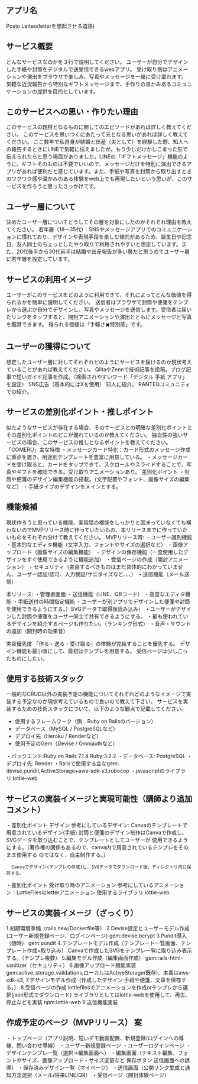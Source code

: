 ## アプリ名
  Posto
  Letteo(letterを想起させる造語)

## サービス概要
どんなサービスなのかを３行で説明してください。
  ユーザーが自分でデザインした手紙や封筒をデジタルで送受信できるwebアプリ。
  受け取り側はアニメーションや演出をブラウザで楽しみ、写真やメッセージを一緒に受け取れます。
  気軽な近況報告から特別なギフトメッセージまで、手作りの温かみあるコミュニケーションの提供を目的としています。

## このサービスへの思い・作りたい理由
このサービスの題材となるものに関してのエピソードがあれば詳しく教えてください。
このサービスを思いつくにあたって元となる思いがあれば詳しく教えてください。
  ここ数年で私自身が結婚と出産（夫として）を経験した際、知人への報告するときにLINEで気軽に伝えましたが、もう少しだけかしこまった形で伝えられたらと思う場面がありました。LINEの「ギフトメッセージ」機能のように、ギフトそのものは不要でいいので、メッセージだけを特別に演出できるアプリがあれば便利だと感じています。また、手紙や写真を封筒から取り出すときのワクワク感や温かみのある体験をweb上でも再現したいという思いが、このサービスを作ろうと思ったきっかけです。
## ユーザー層について
決めたユーザー層についてどうしてその層を対象にしたのかそれぞれ理由を教えてください。
  若年層（18〜35代）：SNSやメッセージアプリでのコミュニケーションに慣れており、デザインや表現手段を楽しむ傾向があるため、誕生日や記念日、友人同士のちょっとしたやり取りで利用されやすいと想定しています。また、20代後半から30代前半は結婚や出産報告が多い層だと思うのでユーザー層に若年層を設定しています。
  
## サービスの利用イメージ
ユーザーがこのサービスをどのように利用できて、それによってどんな価値を得られるかを簡単に説明してください。
  送信者はブラウザで封筒や便箋をテンプレから選ぶか自分でデザインし、写真やメッセージを送信します。受信者は届いたリンクをタップすると、開封アニメーションや演出とともにメッセージと写真を鑑賞できます。
  得られる価値は「手軽さ✖️特別感」です。

## ユーザーの獲得について
想定したユーザー層に対してそれぞれどのようにサービスを届けるのか現状考えていることがあれば教えてください。
  QiitaやZennで技術記事を投稿。ブログ記事で短いガイド記事を作成。（検索されやすいワード「デジタル 手紙 アプリ」を設定）
  SNS広告（基本的にはXを使用）
  知人に紹介。
  RANTEQコミュニティでの紹介。

## サービスの差別化ポイント・推しポイント
似たようなサービスが存在する場合、そのサービスとの明確な差別化ポイントとその差別化ポイントのどこが優れているのか教えてください。
独自性の強いサービスの場合、このサービスの推しとなるポイントを教えてください。
  「COMERU」主な特徴
    ・メッセージカード特化：カード形式のメッセージ作成に重点を置き、用途別テンプレートを豊富に用意している。
    ・メッセージカードを受け取ると、カードをタップできて、スクロールやスライドすることで、写真やギフトを確認できる。受け取りアニメーションあり。
    差別化ポイント
    ・封筒や便箋のデザイン編集機能の搭載。（文字配置やフォント、画像サイズの編集など）
    ・手紙タイプのデザインをメインとする。


## 機能候補
現状作ろうと思っている機能、案段階の機能をしっかりと固まっていなくても構わないのでMVPリリース時に作っていたいもの、本リリースまでに作っていたいものをそれぞれ分けて教えてください。
  MVPリリース時:
  ・ユーザー識別機能
  ・基本的なエディタ機能（文字入力、フォントやサイズの選択など）
  ・画像アップロード（画像サイズの編集機能）
  ・デザインの保存機能（一度使用したデザインをすぐ使用できるように機能追加）
  ・受信ページの作成（開封アニメーション）
  ・セキュリティ（実装するべきものはまだ具体的にわかっていません、ユーザー認証/認可、入力検証/サニタイズなど、、、）
  ・送信機能（メール送信）

  本リリース:
  ・管理者画面
  ・送信機能（LINE、QRコード）
  ・高度なエディタ機能
  ・手紙送付の時間指定機能
  ・ユーザーが別アプリでデザインした便箋や封筒を使用できるようにする。）SVGデータで取得後読み込み）
  ・ユーザーがデザインした封筒や便箋をユーザー同士で共有できるようにする。
  ・最も使われているデザインを紹介するページも作りたい。（ランキング形式）
  ・音声・サウンドの追加（開封時の効果音）

  実装優先度
    「作る・送る・受け取る」の体験が完結することを優先する。
    デザイン機能も最小限にして、最初はテンプレを用意する。
    受信ページは少しこったものにしたい。


## 使用する技術スタック
一般的なCRUD以外の実装予定の機能についてそれぞれどのようなイメージで実装する予定なのか現状考えているもので良いので教えて下さい。
サービスを実装するための技術スタックについて、以下のような観点で記載してください。
- 使用するフレームワーク（例：Ruby on Railsのバージョン）
- データベース（MySQL / PostgreSQLなど）
- デプロイ先（Heroku / Renderなど）
- 使用予定のGem（Devise / Omniauthなど）

・バックエンド:Ruby on Rails 7.1.4  Ruby:3.2.2
・データベース: PostgreSQL
・デプロイ先: Render
・Railsで使用する主なgem:
  devise,pundit,ActiveStorage+aws-sdk-s3,rubocop
・javascriptのライブラリ:lottie-web

## サービスの実装イメージと実現可能性（講師より追加コメント）


・差別化ポイント  デザイン
    参考にしているデザイン: Canvaのテンプレートで用意されているデザイン(手紙)
      封筒と便箋のデザイン制作はCanvaで作成し、SVGデータを取り込むことで、テンプレートとしてユーザーが
      使用できるようにする。（著作権の関係もあるので、canva内で用意されているテンプレをそのまま使用する
      のではなく、自主制作する。）
    
      Canvaでデザイン(テンプレの作成)し、SVGデータでダウンロード後、ディレクトリ内に保存する。


・差別化ポイント  受け取り時のアニメーション
      参考にしているアニメーション：LottieFilesのletterアニメーション
      使用するライブラリ:lottie-web


## サービスの実装イメージ（ざっくり）
1.初期環境準備（rails new/Dockerfile等）
2.Devise設定とユーザーモデル作成(ユーザー新規登録ページ、ログインページ)
  gem:devise,bcrypt
3.Pundit導入（随時）
  gem:pundit
4.テンプレートモデル作成（テンプレート一覧画面、テンプレート作成+取り込み）
  Canvaで作成したSVGをテンプレ一覧に取り込み表示する。（テンプレ複数）
5.編集モデル作成（編集画面作成）
  gem:rails-html-sanitizer（セキュリティ）
6.画像アップロード機能実装
  gem:active_storage_validations,ローカルはActiveStorage(既存)、本番はaws-sdk-s3,
7.デザインモデル作成（作成したデザイン:手紙や便箋、文章を保存する。）
8.受信ページの作成
  lottiefilesでアニメーションを作成orテンプレから選択(json形式でダウンロード)
  ライブラリとしてはlottie-webを使用して、再生、停止などを実装
  npm:lottie-web
9.送信機能実装



## 作成予定のページ（MVPリリース）  案
・トップページ（アプリ説明、短いデモ動画配置、新規登録/ログインへの導線、問い合わせ導線）
・ユーザー新規登録ページ
・ユーザーログインページ
・デザインテンプレ一覧（選択→編集画面へ）
・編集画面（テキスト編集、フォントやサイズ、画像アップロード・サイズ変更など  保存ボタン  送信画面への誘導）
・保存済みデザイン一覧（マイページ）
・送信画面（公開リンク生成と通知方法選択（メール/将来LINE/QR）
・受信ページ（開封体験ページ）
